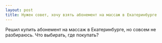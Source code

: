 ```yaml
---
layout: post 
title: Нужен совет, хочу взять абонемент на массаж в Екатеринбурге 
--- 
```

Решил купить абонемент на массаж в Екатеринбурге, но совсем не разбираюсь. Что выбирать, где покупать?